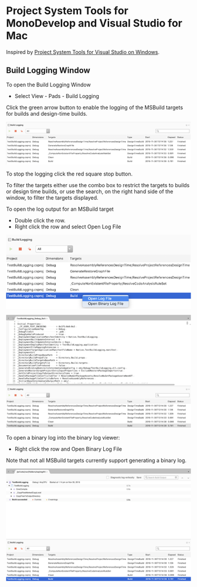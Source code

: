 # Project System Tools for MonoDevelop and Visual Studio for Mac

Inspired by [Project System Tools for Visual Studio on Windows](https://github.com/dotnet/project-system-tools).

## Build Logging Window

To open the Build Logging Window

  - Select View - Pads - Build Logging

Click the green arrow button to enable the logging of the MSBuild targets for builds and design-time builds.

![Build Logging Window](doc/images/BuildLoggingWindow.png)

To stop the logging click the red square stop button.

To filter the targets either use the combo box to restrict the targets to builds or design time builds, or use the search, on the right hand side of the window, to filter the targets displayed.

To open the log output for an MSBuild target

  - Double click the row.
  - Right click the row and select Open Log File

![Open Log File context menu](doc/images/BuildLoggingOpenLogFileMenu.png)

![MSBuild Log File](doc/images/MSBuildLogFile.png)

To open a binary log into the binary log viewer:

  - Right click the row and Open Binary Log File

Note that not all MSBuild targets currently support generating a binary log.

![MSBuild Binary Log File](doc/images/MSBuildBinaryLogFile.png)



